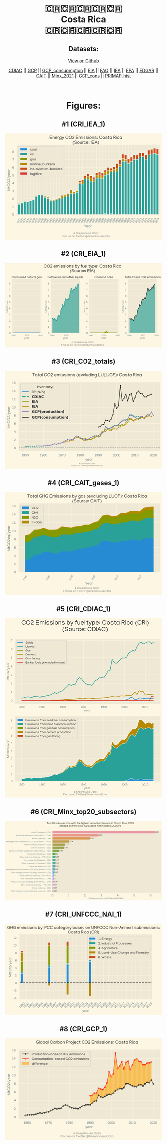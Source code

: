 
<center>
<h1 align="center">
🇨🇷🇨🇷🇨🇷🇨🇷🇨🇷
<br>
Costa Rica
<br>
🇨🇷🇨🇷🇨🇷🇨🇷🇨🇷
</h1>
<h2>Datasets:</h2>
<p><a href="https://github.com/dquintani/Greenhouse-Data/tree/master/country_data/CRI_Costa Rica/data">View on Github</a>
<br></p><p><a href="data/CRI_CDIAC.csv">CDIAC</a> || <a href="data/CRI_GCP.csv">GCP</a> || <a href="data/CRI_GCP_consupmption.csv">GCP_consupmption</a> || <a href="data/CRI_EIA.csv">EIA</a> || <a href="data/CRI_FAO.csv">FAO</a> || <a href="data/CRI_IEA.csv">IEA</a> || <a href="data/CRI_EPA.csv">EPA</a> || <a href="data/CRI_EDGAR.csv">EDGAR</a> || <a href="data/CRI_CAIT.csv">CAIT</a> || <a href="data/CRI_Minx_2021.csv">Minx_2021</a> || <a href="data/CRI_GCP_cons.csv">GCP_cons</a> || <a href="data/CRI_PRIMAP-hist.csv">PRIMAP-hist</a></p><p><br></p>
<h1>Figures:</h1><h2>#1 (CRI_IEA_1)</h2>
<p><img alt="" src="figures/CRI_IEA_1.png" /></p><h2>#2 (CRI_EIA_1)</h2>
<p><img alt="" src="figures/CRI_EIA_1.png" /></p><h2>#3 (CRI_CO2_totals)</h2>
<p><img alt="" src="figures/CRI_CO2_totals.png" /></p><h2>#4 (CRI_CAIT_gases_1)</h2>
<p><img alt="" src="figures/CRI_CAIT_gases_1.png" /></p><h2>#5 (CRI_CDIAC_1)</h2>
<p><img alt="" src="figures/CRI_CDIAC_1.png" /></p><h2>#6 (CRI_Minx_top20_subsectors)</h2>
<p><img alt="" src="figures/CRI_Minx_top20_subsectors.png" /></p><h2>#7 (CRI_UNFCCC_NAI_1)</h2>
<p><img alt="" src="figures/CRI_UNFCCC_NAI_1.png" /></p><h2>#8 (CRI_GCP_1)</h2>
<p><img alt="" src="figures/CRI_GCP_1.png" /></p>